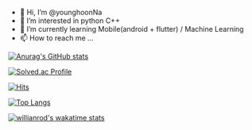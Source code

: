 - 👋 Hi, I’m @younghoonNa
- 👀 I’m interested in python C++
- 🌱 I’m currently learning Mobile(android + flutter)  / Machine Learning
- 📫 How to reach me ...
<!-- - 💞️ I’m looking to collaborate on ... -->

[![Anurag's GitHub stats](https://github-readme-stats.vercel.app/api?username=younghoonNa&show_icons=true&theme=react)](https://github.com/younghoonNa/github-readme-stats)

[![Solved.ac Profile](http://mazassumnida.wtf/api/v2/generate_badge?boj=yh07282828)](https://solved.ac/yh07282828/)

[![Hits](https://hits.seeyoufarm.com/api/count/incr/badge.svg?url=https%3A%2F%2Fgithub.com%2FyounghoonNa&count_bg=%2379C83D&title_bg=%23555555&icon=fifa.svg&icon_color=%2300FFB2&title=hits&edge_flat=false)](https://hits.seeyoufarm.com)

[![Top Langs](https://github-readme-stats.vercel.app/api/top-langs/?username=younghoonNa&layout=compact)](https://github.com/younghoonNa/github-readme-stats)

[![willianrod's wakatime stats](https://github-readme-stats.vercel.app/api/wakatime?username=younghoonNa)](https://github.com/anuraghazra/github-readme-stats)


<!---
younghoonNa/younghoonNa is a ✨ special ✨ repository because its `README.md` (this file) appears on your GitHub profile.
You can click the Preview link to take a look at your changes.
--->
